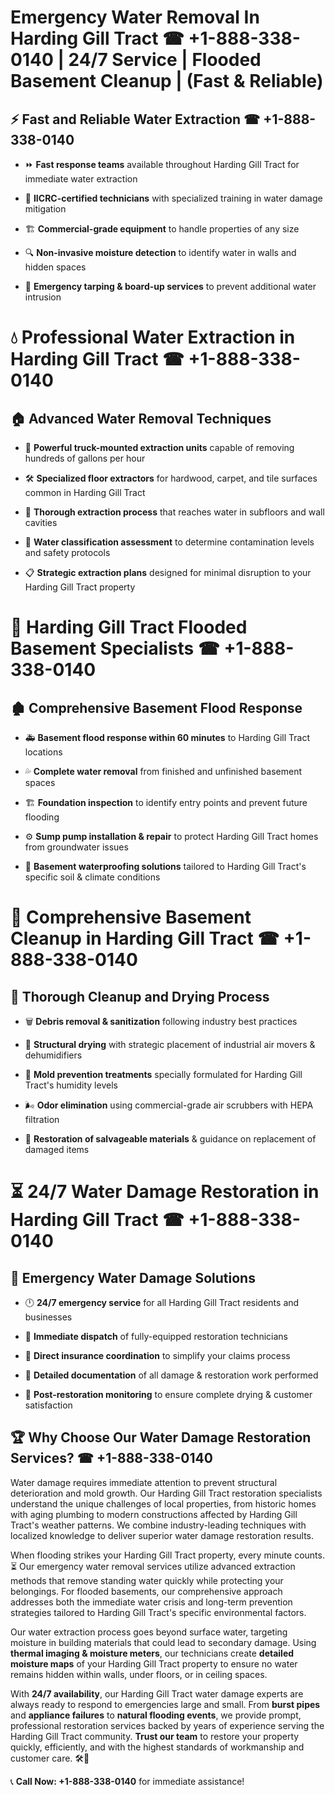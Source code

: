 # Emergency Water Removal In Harding Gill Tract ☎ +1-888-338-0140 | 24/7 Service | Flooded Basement Cleanup | (Fast & Reliable)  

## ⚡ Fast and Reliable Water Extraction ☎ +1-888-338-0140  
- ⏩ **Fast response teams** available throughout Harding Gill Tract for immediate water extraction  
- 🏅 **IICRC-certified technicians** with specialized training in water damage mitigation  
- 🏗️ **Commercial-grade equipment** to handle properties of any size  
- 🔍 **Non-invasive moisture detection** to identify water in walls and hidden spaces  
- 🛑 **Emergency tarping & board-up services** to prevent additional water intrusion  

# 💧 Professional Water Extraction in Harding Gill Tract ☎ +1-888-338-0140  

## 🏠 Advanced Water Removal Techniques  
- 🚛 **Powerful truck-mounted extraction units** capable of removing hundreds of gallons per hour  
- 🛠️ **Specialized floor extractors** for hardwood, carpet, and tile surfaces common in Harding Gill Tract  
- 📏 **Thorough extraction process** that reaches water in subfloors and wall cavities  
- 🧪 **Water classification assessment** to determine contamination levels and safety protocols  
- 📋 **Strategic extraction plans** designed for minimal disruption to your Harding Gill Tract property  

# 🌊 Harding Gill Tract Flooded Basement Specialists ☎ +1-888-338-0140  

## 🏚️ Comprehensive Basement Flood Response  
- 🚑 **Basement flood response within 60 minutes** to Harding Gill Tract locations  
- 💦 **Complete water removal** from finished and unfinished basement spaces  
- 🏗️ **Foundation inspection** to identify entry points and prevent future flooding  
- ⚙️ **Sump pump installation & repair** to protect Harding Gill Tract homes from groundwater issues  
- 🌱 **Basement waterproofing solutions** tailored to Harding Gill Tract's specific soil & climate conditions  

# 🧹 Comprehensive Basement Cleanup in Harding Gill Tract ☎ +1-888-338-0140  

## 🔄 Thorough Cleanup and Drying Process  
- 🗑️ **Debris removal & sanitization** following industry best practices  
- 💨 **Structural drying** with strategic placement of industrial air movers & dehumidifiers  
- 🦠 **Mold prevention treatments** specially formulated for Harding Gill Tract's humidity levels  
- 🌬️ **Odor elimination** using commercial-grade air scrubbers with HEPA filtration  
- 🔧 **Restoration of salvageable materials** & guidance on replacement of damaged items  

# ⏳ 24/7 Water Damage Restoration in Harding Gill Tract ☎ +1-888-338-0140  

## 🚀 Emergency Water Damage Solutions  
- 🕛 **24/7 emergency service** for all Harding Gill Tract residents and businesses  
- 🚒 **Immediate dispatch** of fully-equipped restoration technicians  
- 🏦 **Direct insurance coordination** to simplify your claims process  
- 📜 **Detailed documentation** of all damage & restoration work performed  
- 🔎 **Post-restoration monitoring** to ensure complete drying & customer satisfaction  

## 🏆 Why Choose Our Water Damage Restoration Services? ☎ +1-888-338-0140  
Water damage requires immediate attention to prevent structural deterioration and mold growth. Our Harding Gill Tract restoration specialists understand the unique challenges of local properties, from historic homes with aging plumbing to modern constructions affected by Harding Gill Tract's weather patterns. We combine industry-leading techniques with localized knowledge to deliver superior water damage restoration results.  

When flooding strikes your Harding Gill Tract property, every minute counts. ⏳ Our emergency water removal services utilize advanced extraction methods that remove standing water quickly while protecting your belongings. For flooded basements, our comprehensive approach addresses both the immediate water crisis and long-term prevention strategies tailored to Harding Gill Tract's specific environmental factors.  

Our water extraction process goes beyond surface water, targeting moisture in building materials that could lead to secondary damage. Using **thermal imaging & moisture meters**, our technicians create **detailed moisture maps** of your Harding Gill Tract property to ensure no water remains hidden within walls, under floors, or in ceiling spaces.  

With **24/7 availability**, our Harding Gill Tract water damage experts are always ready to respond to emergencies large and small. From **burst pipes** and **appliance failures** to **natural flooding events**, we provide prompt, professional restoration services backed by years of experience serving the Harding Gill Tract community. **Trust our team** to restore your property quickly, efficiently, and with the highest standards of workmanship and customer care. 🛠️💪  

📞 **Call Now: +1-888-338-0140** for immediate assistance!